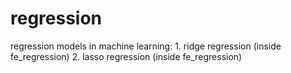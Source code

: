 # regression

regression models in machine learning:
    1. ridge regression (inside fe_regression)
    2. lasso regression (inside fe_regression)
